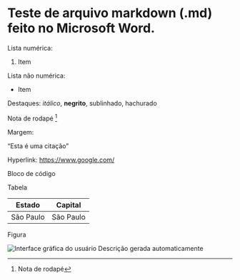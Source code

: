 # Teste de arquivo markdown (.md) feito no Microsoft Word.

Lista numérica:

1.  Item

Lista não numérica:

-   Item

Destaques: *itálico*, **negrito**, sublinhado, hachurado

Nota de rodapé [^1]

[^1]: Nota de rodapé

Margem:

“Esta é uma citação”

Hyperlink: <https://www.google.com/>

Bloco de código

Tabela

| Estado    | Capital   |
|-----------|-----------|
| São Paulo | São Paulo |

Figura

![Interface gráfica do usuário Descrição gerada automaticamente](media/31e679b8b314aa7ccc3cbe18827933c1.png)
